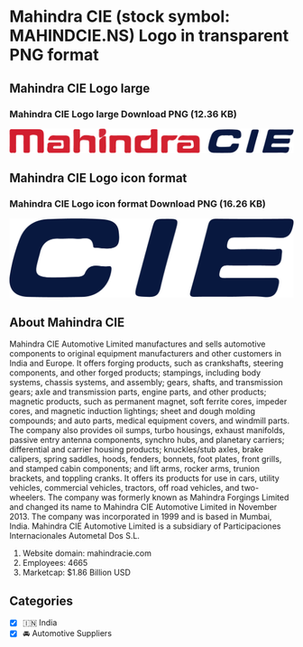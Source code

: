 # Mahindra CIE (stock symbol: MAHINDCIE.NS) Logo in transparent PNG format

## Mahindra CIE Logo large

### Mahindra CIE Logo large Download PNG (12.36 KB)

![Mahindra CIE Logo large Download PNG (12.36 KB)](/img/orig/MAHINDCIE.NS_BIG-d7ddb5a6.png)

## Mahindra CIE Logo icon format

### Mahindra CIE Logo icon format Download PNG (16.26 KB)

![Mahindra CIE Logo icon format Download PNG (16.26 KB)](/img/orig/MAHINDCIE.NS-e069e47b.png)

## About Mahindra CIE

Mahindra CIE Automotive Limited manufactures and sells automotive components to original equipment manufacturers and other customers in India and Europe. It offers forging products, such as crankshafts, steering components, and other forged products; stampings, including body systems, chassis systems, and assembly; gears, shafts, and transmission gears; axle and transmission parts, engine parts, and other products; magnetic products, such as permanent magnet, soft ferrite cores, impeder cores, and magnetic induction lightings; sheet and dough molding compounds; and auto parts, medical equipment covers, and windmill parts. The company also provides oil sumps, turbo housings, exhaust manifolds, passive entry antenna components, synchro hubs, and planetary carriers; differential and carrier housing products; knuckles/stub axles, brake calipers, spring saddles, hoods, fenders, bonnets, foot plates, front grills, and stamped cabin components; and lift arms, rocker arms, trunion brackets, and toppling cranks. It offers its products for use in cars, utility vehicles, commercial vehicles, tractors, off road vehicles, and two-wheelers. The company was formerly known as Mahindra Forgings Limited and changed its name to Mahindra CIE Automotive Limited in November 2013. The company was incorporated in 1999 and is based in Mumbai, India. Mahindra CIE Automotive Limited is a subsidiary of Participaciones Internacionales Autometal Dos S.L.

1. Website domain: mahindracie.com
2. Employees: 4665
3. Marketcap: $1.86 Billion USD


## Categories
- [x] 🇮🇳 India
- [x] 🚘 Automotive Suppliers
